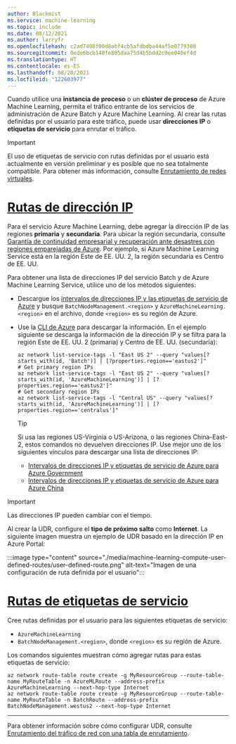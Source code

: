 ```yaml
---
author: Blackmist
ms.service: machine-learning
ms.topic: include
ms.date: 08/12/2021
ms.author: larryfr
ms.openlocfilehash: c2ad7408f00d8abf4cb5afdbdba44af5e0779380
ms.sourcegitcommit: 0ede6bcb140fe805daa75d4b5bdd2c0ee040ef4d
ms.translationtype: HT
ms.contentlocale: es-ES
ms.lasthandoff: 08/20/2021
ms.locfileid: "122603977"
---
```

Cuando utilice una __instancia de proceso__ o un __clúster de proceso__ de Azure Machine Learning, permita el tráfico entrante de los servicios de administración de Azure Batch y Azure Machine Learning. Al crear las rutas definidas por el usuario para este tráfico, puede usar **direcciones IP** o **etiquetas de servicio** para enrutar el tráfico.

> [!IMPORTANT]
> El uso de etiquetas de servicio con rutas definidas por el usuario está actualmente en versión preliminar y es posible que no sea totalmente compatible. Para obtener más información, consulte [Enrutamiento de redes virtuales](/azure/virtual-network/virtual-networks-udr-overview#service-tags-for-user-defined-routes-preview).

# <a name="ip-address-routes"></a>[Rutas de dirección IP](#tab/ipaddress)

Para el servicio Azure Machine Learning, debe agregar la dirección IP de las regiones __primaria__ y __secundaria__. Para ubicar la región secundaria, consulte [Garantía de continuidad empresarial y recuperación ante desastres con regiones emparejadas de Azure](/azure/best-practices-availability-paired-regions#azure-regional-pairs). Por ejemplo, si Azure Machine Learning Service está en la región Este de EE. UU. 2, la región secundaria es Centro de EE. UU. 

Para obtener una lista de direcciones IP del servicio Batch y de Azure Machine Learning Service, utilice uno de los métodos siguientes:

* Descargue los [intervalos de direcciones IP y las etiquetas de servicio de Azure](https://www.microsoft.com/download/details.aspx?id=56519) y busque `BatchNodeManagement.<region>` y `AzureMachineLearning.<region>` en el archivo, donde `<region>` es su región de Azure.

* Use la [CLI de Azure](/cli/azure/install-azure-cli) para descargar la información. En el ejemplo siguiente se descarga la información de la dirección IP y se filtra para la región Este de EE. UU. 2 (primaria) y Centro de EE. UU. (secundaria):

    ```azurecli-interactive
    az network list-service-tags -l "East US 2" --query "values[?starts_with(id, 'Batch')] | [?properties.region=='eastus2']"
    # Get primary region IPs
    az network list-service-tags -l "East US 2" --query "values[?starts_with(id, 'AzureMachineLearning')] | [?properties.region=='eastus2']"
    # Get secondary region IPs
    az network list-service-tags -l "Central US" --query "values[?starts_with(id, 'AzureMachineLearning')] | [?properties.region=='centralus']"
    ```

    > [!TIP]
    > Si usa las regiones US-Virginia o US-Arizona, o las regiones China-East-2, estos comandos no devuelven direcciones IP. Use mejor uno de los siguientes vínculos para descargar una lista de direcciones IP:
    >
    > * [Intervalos de direcciones IP y etiquetas de servicio de Azure para Azure Government](https://www.microsoft.com/download/details.aspx?id=57063)
    > * [Intervalos de direcciones IP y etiquetas de servicio de Azure para Azure China](https://www.microsoft.com//download/details.aspx?id=57062)

> [!IMPORTANT]
> Las direcciones IP pueden cambiar con el tiempo.

Al crear la UDR, configure el __tipo de próximo salto__ como __Internet__. La siguiente imagen muestra un ejemplo de UDR basado en la dirección IP en Azure Portal:

:::image type="content" source="./media/machine-learning-compute-user-defined-routes/user-defined-route.png" alt-text="Imagen de una configuración de ruta definida por el usuario":::

# <a name="service-tag-routes"></a>[Rutas de etiquetas de servicio](#tab/servicetag)

Cree rutas definidas por el usuario para las siguientes etiquetas de servicio:

* `AzureMachineLearning`
* `BatchNodeManagement.<region>`, donde `<region>` es su región de Azure.

Los comandos siguientes muestran cómo agregar rutas para estas etiquetas de servicio:

```azurecli
az network route-table route create -g MyResourceGroup --route-table-name MyRouteTable -n AzureMLRoute --address-prefix AzureMachineLearning --next-hop-type Internet
az network route-table route create -g MyResourceGroup --route-table-name MyRouteTable -n BatchRoute --address-prefix BatchNodeManagement.westus2 --next-hop-type Internet
```

---

Para obtener información sobre cómo configurar UDR, consulte [Enrutamiento del tráfico de red con una tabla de enrutamiento](/azure/virtual-network/tutorial-create-route-table-portal).